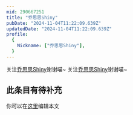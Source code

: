 ```yaml
---
mid: 290667251
title: "乔思思Shiny"
pubDate: "2024-11-04T11:22:09.639Z"
updatedDate: "2024-11-04T11:22:09.639Z"
profile:
  {
    Nickname: ["乔思思Shiny"],
  }
---
```


关注[乔思思Shiny](https://space.bilibili.com/290667251)谢谢喵~ 关注[乔思思Shiny](https://space.bilibili.com/290667251)谢谢喵~

## 此条目有待补充
你可以在[这里](https://github.com/Yuhanawa/VTuber.ICU-Content/edit/master/v/乔思思Shiny/index.md)编辑本文
